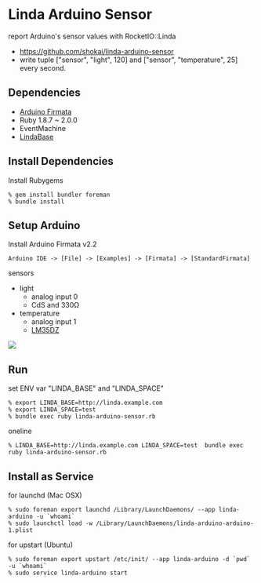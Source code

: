 Linda Arduino Sensor
====================
report Arduino's sensor values with RocketIO::Linda

* https://github.com/shokai/linda-arduino-sensor
* write tuple ["sensor", "light", 120] and ["sensor", "temperature", 25] every second.


Dependencies
------------
- [Arduino Firmata](https://github.com/shokai/arduino_firmata)
- Ruby 1.8.7 ~ 2.0.0
- EventMachine
- [LindaBase](https://github.com/shokai/linda-base)


Install Dependencies
--------------------

Install Rubygems

    % gem install bundler foreman
    % bundle install


Setup Arduino
-------------

Install Arduino Firmata v2.2

    Arduino IDE -> [File] -> [Examples] -> [Firmata] -> [StandardFirmata]


sensors
- light
  - analog input 0
  - CdS and 330Ω
- temperature
  - analog input 1
  - [LM35DZ](http://akizukidenshi.com/catalog/g/gi-00116/)

<img src="http://farm6.staticflickr.com/5443/8952129460_3ed3003697_z.jpg">

Run
---

set ENV var "LINDA_BASE" and "LINDA_SPACE"

    % export LINDA_BASE=http://linda.example.com
    % export LINDA_SPACE=test
    % bundle exec ruby linda-arduino-sensor.rb


oneline

    % LINDA_BASE=http://linda.example.com LINDA_SPACE=test  bundle exec ruby linda-arduino-sensor.rb


Install as Service
------------------

for launchd (Mac OSX)

    % sudo foreman export launchd /Library/LaunchDaemons/ --app linda-arduino -u `whoami`
    % sudo launchctl load -w /Library/LaunchDaemons/linda-arduino-arduino-1.plist

for upstart (Ubuntu)

    % sudo foreman export upstart /etc/init/ --app linda-arduino -d `pwd` -u `whoami`
    % sudo service linda-arduino start
